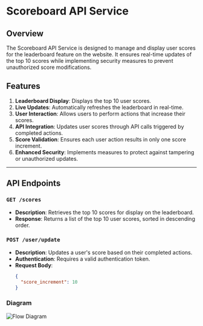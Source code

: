 # Scoreboard API Service

## Overview
The Scoreboard API Service is designed to manage and display user scores for the leaderboard feature on the website. It ensures real-time updates of the top 10 scores while implementing security measures to prevent unauthorized score modifications.

## Features
1. **Leaderboard Display**: Displays the top 10 user scores.
2. **Live Updates**: Automatically refreshes the leaderboard in real-time.
3. **User Interaction**: Allows users to perform actions that increase their scores.
4. **API Integration**: Updates user scores through API calls triggered by completed actions.
5. **Score Validation**: Ensures each user action results in only one score increment.
6. **Enhanced Security**: Implements measures to protect against tampering or unauthorized updates.

---

## API Endpoints

### `GET /scores`
- **Description**: Retrieves the top 10 scores for display on the leaderboard.
- **Response**: Returns a list of the top 10 user scores, sorted in descending order.

### `POST /user/update`
- **Description**: Updates a user's score based on their completed actions.
- **Authentication**: Requires a valid authentication token.
- **Request Body**:
  ```json
  {
    "score_increment": 10
  }

### Diagram
![Flow Diagram](./problem6.png)
